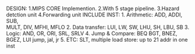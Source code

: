 DESIGN:
	1.MIPS CORE Implemention. 
	2.With 5 stage pipeline.
	3.Hazard detction unit 
	4.Forwarding unit
INCLUDE INST:
    1. Arithmetic: 
		ADD,
		ADDI,		
		SUB,  
		MULT, 
		DIV, 
		MFHI, 
		MFLO 
	2. Data transfer:
		LUI, 
		LW, 
		SW, 
		LHU, 
		SH, 
		LBU, 
		SB 
	3. Logic: 
		AND,
		OR, 
		ORI, 
		SRL, 
		SRLV
	4. Jump & Compare: 
		BEQ
		BGT,
		BNEZ,
		BGEZ,
		LUI 
		jump, 
		jal, 
		jr 
	5. ETC:
		SLT,
		multiple load store: up to 21 addr in one inst
		